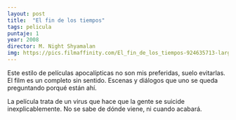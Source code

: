 ```yaml
---
layout: post
title:  "El fin de los tiempos"
tags: pelicula
puntaje: 1
year: 2008
director: M. Night Shyamalan
img: https://pics.filmaffinity.com/El_fin_de_los_tiempos-924635713-large.jpg
---
```


Este estilo de películas apocalípticas no son mis preferidas, suelo evitarlas. El film es un completo sin sentido. Escenas y diálogos que uno se queda preguntando porqué están ahí.

La película trata de un virus que hace que la gente se suicide inexplicablemente. No se sabe de dónde viene, ni cuando acabará. 
